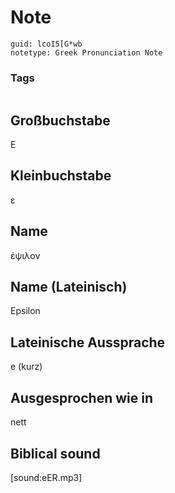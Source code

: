 # Note
```
guid: lcoI5[G*wb
notetype: Greek Pronunciation Note
```

### Tags
```
```

## Großbuchstabe
Ε

## Kleinbuchstabe
ε

## Name
ἐψιλον

## Name (Lateinisch)
Epsilon

## Lateinische Aussprache
e (kurz)

## Ausgesprochen wie in
nett

## Biblical sound
[sound:eER.mp3]
